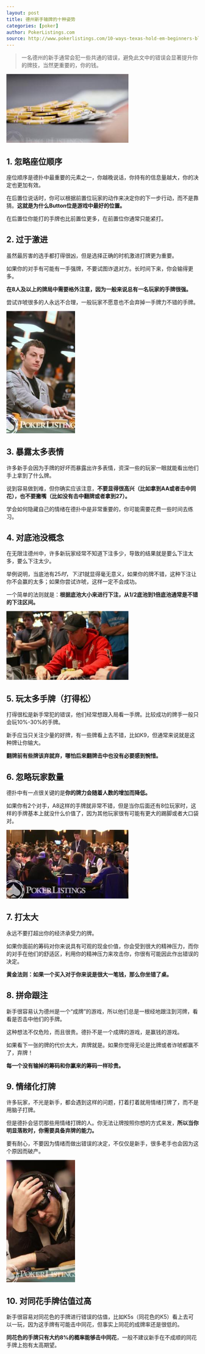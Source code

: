 ```yaml
---
layout: post
title: 德州新手输牌的十种姿势
categories: [poker]
author: PokerListings.com
source: http://www.pokerlistings.com/10-ways-texas-hold-em-beginners-bleed-money-and-how-to-stop-it
---
```


> 一名德州的新手通常会犯一些共通的错误，避免此文中的错误会显著提升你的牌技，当然更重要的，你的钱。

![Figure](https://raw.githubusercontent.com/yatyricky/yatyricky.github.io/master/public/2014-01-31-ten-ways-texas-holdem-beginners-bleed-money-1.jpg)

## 1. 忽略座位顺序

座位顺序是德扑中最重要的元素之一，你越晚说话，你持有的信息量越大，你的决定也更加有效。

在后置位说话时，你可以根据前置位玩家的动作来决定你的下一步行动，而不是靠猜。**这就是为什么Button位是游戏中最好的位置。**

在后置位你能打的手牌也比前置位更多，在前置位你通常只能紧打。

## 2. 过于激进

虽然最厉害的选手都打得很凶，但是选择正确的时机激进打牌更为重要。

如果你的对手有可能有一手强牌，不要试图诈退对方。长时间下来，你会输得更多。

**在8人及以上的牌局中需要格外注意，因为一般来说总有一名玩家的手牌很强。**

尝试诈唬很多的人永远不合理，一般玩家不愿意也不会弃掉一手牌力不错的手牌。

![Figure](https://raw.githubusercontent.com/yatyricky/yatyricky.github.io/master/public/2014-01-31-ten-ways-texas-holdem-beginners-bleed-money-2.jpg)

## 3. 暴露太多表情

许多新手会因为手牌的好坏而暴露出许多表情，资深一些的玩家一眼就能看出他们手上拿到了什么牌。

说到容易做到难，但你确实应该注意，**不要显得很高兴（比如拿到AA或者击中同花），也不要撇嘴（比如没有击中翻牌或者拿到27）。**

学会如何隐藏自己的情绪在德扑中是非常重要的，你可能需要花费一些时间去练习。

## 4. 对底池没概念

在无限注德州中，许多新玩家经常不知道下注多少，导致的结果就是要么下注太多，要么下注太少。

举例说明，当底池有$25时，下注$1就显得毫无意义，如果你的牌不错，这种下注让你不会赢的太多；如果你尝试诈唬，这样一定不会成功。

一个简单的法则就是：**根据底池大小来进行下注，从1/2底池到1倍底池通常是不错的下注区间。**

![Figure](https://raw.githubusercontent.com/yatyricky/yatyricky.github.io/master/public/2014-01-31-ten-ways-texas-holdem-beginners-bleed-money-3.jpg)

## 5. 玩太多手牌（打得松）

打得很松是新手常犯的错误，他们经常想跟入局看一手牌。比较成功的牌手一般只会玩10%-30%的手牌。

新手应当只关注少量的好牌，有一些牌看上去不错，比如K9，但通常来说就是这种牌让你输大。

**翻牌前有些牌该弃就弃，哪怕后来翻牌击中也没有必要感到惋惜。**

## 6. 忽略玩家数量

德扑中有一点很关键的是**你的牌力会随着人数的增加而降低。**

如果你有2个对手，A8这样的手牌就非常不错，但是当你后面还有8位玩家时，这样的手牌基本上就没什么价值了，因为其他玩家很有可能有更大的踢脚或者大口袋对。

![Figure](https://raw.githubusercontent.com/yatyricky/yatyricky.github.io/master/public/2014-01-31-ten-ways-texas-holdem-beginners-bleed-money-4.jpg)

## 7. 打太大

永远不要打超出你的经济承受力的牌。

如果你面前的筹码对你来说具有可观的现金价值，你会受到很大的精神压力，而你的对手在他们的舒适区，利用你的精神压力来攻击你，你很有可能因此作出错误的决定。

**黄金法则：如果一个买入对于你来说是很大一笔钱，那么你坐错了桌。**

## 8. 拼命跟注

新手很容易认为德州是一个“成牌”的游戏，所以他们总是一根经地跟注到河牌，看看是否击中他们的手牌。

这种想法不仅危险，而且很贵。德扑不是一个成牌的游戏，是赢钱的游戏。

如果看下一张的牌的代价太大，弃牌就是。如果你觉得无论是比牌或者诈唬都赢不了，弃牌！

**每一个没有输掉的筹码和你赢来的筹码一样珍贵。**

## 9. 情绪化打牌

许多玩家，不光是新手，都会遇到这样的问题，打着打着就用情绪打牌了，而不是用脑子打牌。

但是德扑会惩罚那些用情绪打牌的人。你无法让牌按照你想的方式来发，**所以当你明显落败时，你需要具备弃牌的能力。**

要有耐心，不要因为情绪而做出错误的决定，不仅仅是新手，很多老手也会因为这个原因而破产。

![Figure](https://raw.githubusercontent.com/yatyricky/yatyricky.github.io/master/public/2014-01-31-ten-ways-texas-holdem-beginners-bleed-money-5.jpg)

## 10. 对同花手牌估值过高

新手很容易对同花色的手牌进行错误的估值，比如K5s（同花色的K5）看上去可以一玩，因为这手牌有可能击中同花，但事实上同花的成牌率还是很低的。

**同花色的手牌只有大约8%的概率能够击中同花**，一般不建议新手在不成顺的同花手牌上抱有太高期望。